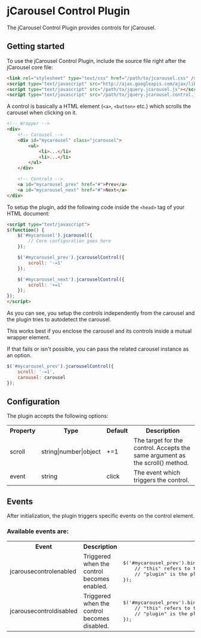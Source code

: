 jCarousel Control Plugin
========================

The jCarousel Control Plugin provides controls for jCarousel.

Getting started
---------------

To use the jCarousel Control Plugin, include the source file right after the jCarousel core file:

```html
<link rel="stylesheet" type="text/css" href="/path/to/jcarousel.css" />
<script type="text/javascript" src="http://ajax.googleapis.com/ajax/libs/jquery/1.6.4/jquery.min.js"></script>
<script type="text/javascript" src="/path/to/jquery.jcarousel.js"></script>
<script type="text/javascript" src="/path/to/jquery.jcarousel.control.js"></script>
```

A control is basically a HTML element (`<a>`, `<button>` etc.) which scrolls the
carousel when clicking on it.

```html
<!-- Wrapper -->
<div>
    <!-- Carousel -->
    <div id="mycarousel" class="jcarousel">
        <ul>
            <li>...</li>
            <li>...</li>
        </ul>
    </div>

    <!-- Controls -->
    <a id="mycarousel_prev" href="#">Prev</a>
    <a id="mycarousel_next" href="#">Next</a>
</div>
```

To setup the plugin, add the following code inside the `<head>` tag of your HTML document:

```html
<script type="text/javascript">
$(function() {
    $('#mycarousel').jcarousel({
        // Core configuration goes here
    });

    $('#mycarousel_prev').jcarouselControl({
        scroll: '-=1'
    });

    $('#mycarousel_next').jcarouselControl({
        scroll: '+=1'
    });
});
</script>
```

As you can see, you setup the controls independently from the carousel and the plugin tries to autodetect the carousel. 

This works best if you enclose the carousel and its controls inside a mutual wrapper element.

If that fails or isn't possible, you can pass the related carousel instance as an option.

```javascript
$('#mycarousel_prev').jcarouselControl({
    scroll: '-=1',
    carousel: carousel
});
```

Configuration
-------------

The plugin accepts the following options:

<table>
    <tr>
        <th>Property</th>
        <th>Type</th>
        <th>Default</th>
        <th>Description</th>
    </tr>
    <tr>
        <td>scroll</td>
        <td>string|number|object</td>
        <td>+=1</td>
        <td>The target for the control. Accepts the same argument as the scroll() method.</td>
    </tr>
    <tr>
        <td>event</td>
        <td>string</td>
        <td>click</td>
        <td>The event which triggers the control.</td>
    </tr>
</table>

Events
------

After initialization, the plugin triggers specific events on the control element.

### Available events are:

<table>
    <tr>
        <th>Event</th>
        <th>Description</th>
        <th>Example</th>
    </tr>
    <tr>
        <td>jcarousecontrolenabled</td>
        <td>Triggered when the control becomes enabled.</td>
        <td>
            <pre>
$('#mycarousel_prev').bind('jcarousecontrolenabled', function(plugin) {
    // "this" refers to the control element
    // "plugin" is the plugin instance (You can get the carousel instance with plugin.carousel())
});</pre>
        </td>
    </tr>
    <tr>
        <td>jcarousecontroldisabled</td>
        <td>Triggered when the control becomes disabled.</td>
        <td>
            <pre>
$('#mycarousel_prev').bind('jcarousecontroldisabled', function(plugin) {
    // "this" refers to the control element
    // "plugin" is the plugin instance (You can get the carousel instance with plugin.carousel())
});</pre>
        </td>
    </tr>
</table>
